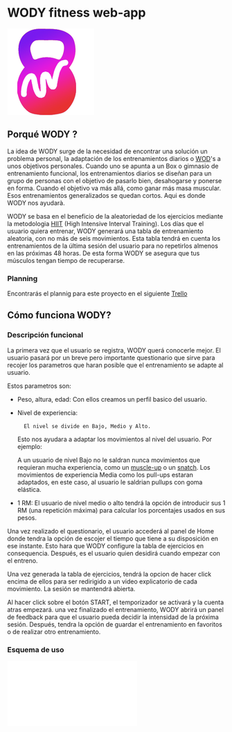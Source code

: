 # WODY  fitness web-app 
![logo](./wody-doc/logo.png)

## Porqué WODY ?

La idea de WODY surge de la necesidad de encontrar una solución un problema personal, la adaptación de los entrenamientos diarios o [WOD](https://openboxmagazine.com/que-es-un-wod-entrenamiento-del-dia/)'s a unos objetivos personales. Cuando uno se apunta a un Box o gimnasio de entrenamiento funcional, los entrenamientos diarios se diseñan para un grupo de personas con el objetivo de pasarlo bien, desahogarse y ponerse en forma. Cuando el objetivo va más allá, como ganar más masa muscular. Esos entrenamientos generalizados se quedan cortos. Aqui es donde WODY nos ayudarà.

WODY se basa en el beneficio de la aleatoriedad de los ejercicios mediante la metodologia [HIIT](https://es.wikipedia.org/wiki/Entrenamiento_de_intervalos_de_alta_intensidad) (High Intensive Interval Training). Los días que el usuario quiera entrenar, WODY generará una tabla de entrenamiento aleatoria, con no más de seis movimientos. Esta tabla tendrá en cuenta los entrenamientos de la última sesión del usuario para no repetirlos almenos en las próximas 48 horas. De esta forma WODY se asegura que tus músculos tengan tiempo de recuperarse. 

### Planning
Encontrarás el plannig para este proyecto en el siguiente [Trello](https://trello.com/b/uqdv1Gk0/wody-app)

## Cómo funciona WODY?

### Descripción funcional


La primera vez que el usuario se registra, WODY querá conocerle mejor. El usuario pasará por un breve pero importante questionario que sirve para recojer los parametros que haran posible que el entrenamiento se adapte al usuario.

Estos parametros son:

- Peso, altura, edad:  Con ellos creamos un perfil basico del usuario.
- Nivel de experiencia: 

        El nivel se divide en Bajo, Medio y Alto. 
    Esto nos ayudara a adaptar los movimientos al nivel del usuario. Por ejemplo:

    A un usuario de nivel Bajo no le saldran nunca movimientos que requieran mucha experiencia, como un [muscle-up](https://youtu.be/1fQdBZfIuIY) o un [snatch](https://youtu.be/UBc5N_-xdqo). Los movimientos de experiencia Media como los pull-ups estaran adaptados, en este caso, al usuario le saldrian pullups con goma elástica. 

- 1 RM: El usuario de nivel medio o alto tendrá la opción de introducir sus 1 RM (una repetición máxima) para calcular los porcentajes usados en sus pesos.


Una vez realizado el questionario, el usuario accederá al panel de Home donde tendra la opción de escojer el tiempo que tiene a su disposición en ese instante. Esto hara que WODY configure la tabla de ejercicios en consequencia. Después, es el usuario quien desidirá cuando empezar con el entreno.

Una vez generada la tabla de ejercicios, tendrá la opcion de hacer click encima de ellos para ser redirigido a un video explicatorio de cada movimiento. La sesión se mantendrá abierta.

Al hacer click sobre el botón START, el temporizador se activará y la cuenta atras empezará. una vez finalizado el entrenamiento, WODY abrirá un panel de feedback para que el usuario pueda decidir la intensidad de la próxima sesión. Después, tendra la opción de guardar el entrenamiento en favoritos o de realizar otro entrenamiento.

### Esquema de uso

![UCD](./wody-doc/ucd.pdf)





